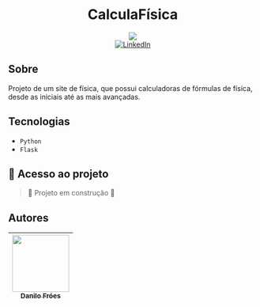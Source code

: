 <h1 align="center">CalculaFísica</h1>

<div align="center">
    <img loading="lazy" src="http://img.shields.io/static/v1?label=STATUS&message=EM%20DESENVOLVIMENTO&color=GREEN&style=for-the-badge"/>
    <br>
    <a href="https://www.linkedin.com/in/danilodavi/">
        <img loading="lazy" src="https://img.shields.io/badge/LinkedIn-blue?style=for-the-badge&logo=linkedin" alt="LinkedIn">
    </a>
</div>

## Sobre
<p>Projeto de um site de física, que possui calculadoras de fórmulas de física, desde as iniciais até as mais avançadas.</p>

## Tecnologias

- ``Python``
- ``Flask``

## 📁 Acesso ao projeto

> :construction: Projeto em construção :construction:

## Autores

| [<img loading="lazy" src="https://github.com/user-attachments/assets/9f398ee7-c65e-4789-859a-02c22d615204" width=115><br><sub>Danilo Fróes</sub>](https://github.com/danilofroes) |
| :---: |
